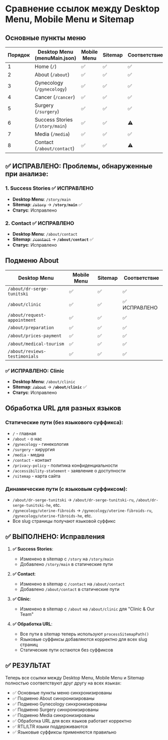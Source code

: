 # Сравнение ссылок между Desktop Menu, Mobile Menu и Sitemap

## Основные пункты меню

| Порядок | Desktop Menu (menuMain.json) | Mobile Menu | Sitemap | Соответствие |
|---------|------------------------------|-------------|---------|--------------|
| 1 | Home (`/`) | ✅ | ✅ | ✅ |
| 2 | About (`/about`) | ✅ | ✅ | ✅ |
| 3 | Gynecology (`/gynecology`) | ✅ | ✅ | ✅ |
| 4 | Cancer (`/cancer`) | ✅ | ✅ | ✅ |
| 5 | Surgery (`/surgery`) | ✅ | ✅ | ✅ |
| 6 | Success Stories (`/story/main`) | ✅ | ✅ | ⚠️ |
| 7 | Media (`/media`) | ✅ | ✅ | ✅ |
| 8 | Contact (`/about/contact`) | ✅ | ✅ | ⚠️ |

## ✅ ИСПРАВЛЕНО: Проблемы, обнаруженные при анализе:

### 1. Success Stories ✅ ИСПРАВЛЕНО
- **Desktop Menu**: `/story/main`
- **Sitemap**: ~~`/story`~~ → **`/story/main`** ✅
- **Статус**: Исправлено

### 2. Contact ✅ ИСПРАВЛЕНО
- **Desktop Menu**: `/about/contact`
- **Sitemap**: ~~`/contact`~~ → **`/about/contact`** ✅
- **Статус**: Исправлено

## Подменю About

| Desktop Menu | Mobile Menu | Sitemap | Соответствие |
|--------------|-------------|---------|--------------|
| `/about/dr-serge-tunitski` | ✅ | ✅ | ✅ |
| `/about/clinic` | ✅ | ✅ | ✅ ИСПРАВЛЕНО |
| `/about/request-appointment` | ✅ | ✅ | ✅ |
| `/about/preparation` | ✅ | ✅ | ✅ |
| `/about/prices-payment` | ✅ | ✅ | ✅ |
| `/about/medical-tourism` | ✅ | ✅ | ✅ |
| `/about/reviews-testimonials` | ✅ | ✅ | ✅ |

### ✅ ИСПРАВЛЕНО: Clinic
- **Desktop Menu**: `/about/clinic`
- **Sitemap**: ~~`/about`~~ → **`/about/clinic`** ✅
- **Статус**: Исправлено

## Обработка URL для разных языков

### Статические пути (без языкового суффикса):
- `/` - главная
- `/about` - о нас
- `/gynecology` - гинекология  
- `/surgery` - хирургия
- `/media` - медиа
- `/contact` - контакт
- `/privacy-policy` - политика конфиденциальности
- `/accessibility-statement` - заявление о доступности
- `/sitemap` - карта сайта

### Динамические пути (с языковым суффиксом):
- `/about/dr-serge-tunitski` → `/about/dr-serge-tunitski-ru`, `/about/dr-serge-tunitski-he`, etc.
- `/gynecology/uterine-fibroids` → `/gynecology/uterine-fibroids-ru`, `/gynecology/uterine-fibroids-he`, etc.
- Все slug страницы получают языковой суффикс

## ✅ ВЫПОЛНЕНО: Исправления

1. **✅ Success Stories**:
   - Изменено в sitemap с `/story` на `/story/main`
   - Добавлено `/story/main` в статические пути

2. **✅ Contact**:
   - Изменено в sitemap с `/contact` на `/about/contact`
   - Добавлено `/about/contact` в статические пути

3. **✅ Clinic**:
   - Изменено в sitemap с `/about` на `/about/clinic` для "Clinic & Our Team"

4. **✅ Обработка URL**:
   - Все пути в sitemap теперь используют `processSitemapPath()`
   - Языковые суффиксы добавляются корректно для всех slug страниц
   - Статические пути остаются без суффиксов

## ✅ РЕЗУЛЬТАТ

Теперь все ссылки между Desktop Menu, Mobile Menu и Sitemap полностью соответствуют друг другу на всех языках:

- ✅ Основные пункты меню синхронизированы
- ✅ Подменю About синхронизированы  
- ✅ Подменю Gynecology синхронизированы
- ✅ Подменю Surgery синхронизированы
- ✅ Подменю Media синхронизированы
- ✅ Обработка URL для всех языков работает корректно
- ✅ RTL/LTR языки поддерживаются
- ✅ Языковые суффиксы применяются правильно
